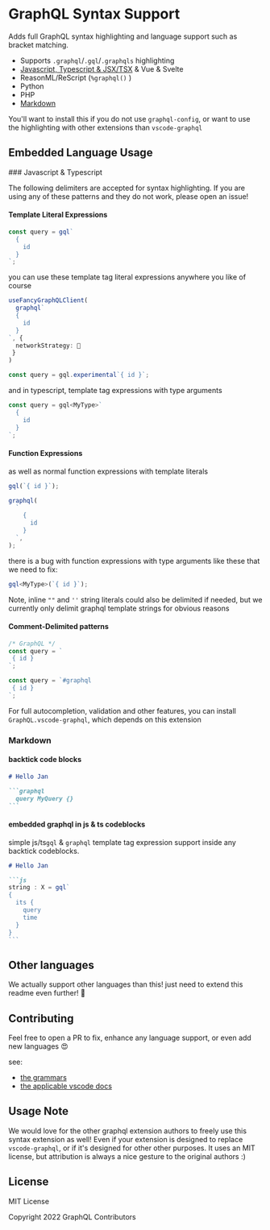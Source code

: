 # GraphQL Syntax Support

Adds full GraphQL syntax highlighting and language support such as bracket
matching.

- Supports `.graphql`/`.gql`/`.graphqls` highlighting
- [Javascript, Typescript & JSX/TSX](#ts) & Vue & Svelte
- ReasonML/ReScript (`%graphql()` )
- Python
- PHP
- [Markdown](#markdown)

You'll want to install this if you do not use `graphql-config`, or want to use
the highlighting with other extensions than `vscode-graphql`

## Embedded Language Usage

<span id="ts">
### Javascript & Typescript

The following delimiters are accepted for syntax highlighting. If you are using
any of these patterns and they do not work, please open an issue!

#### Template Literal Expressions

```ts
const query = gql`
  {
    id
  }
`;
```

you can use these template tag literal expressions anywhere you like of course

```ts
useFancyGraphQLClient(
  graphql`
  {
    id
  }
`, {
  networkStrategy: 🚀
 }
)
```

```ts
const query = gql.experimental`{ id }`;
```

and in typescript, template tag expressions with type arguments

```ts
const query = gql<MyType>`
  {
    id
  }
`;
```

#### Function Expressions

as well as normal function expressions with template literals

```ts
gql(`{ id }`);
```

```ts
graphql(
  `
    {
      id
    }
  `,
);
```

there is a bug with function expressions with type arguments like these that we
need to fix:

```ts
gql<MyType>(`{ id }`);
```

Note, inline `""` and `''` string literals could also be delimited if needed,
but we currently only delimit graphql template strings for obvious reasons

#### Comment-Delimited patterns

```ts
/* GraphQL */
const query = `
 { id }
`;
```

```ts
const query = `#graphql
 { id }
`;
```

For full autocompletion, validation and other features, you can install
`GraphQL.vscode-graphql`, which depends on this extension

<span id="markdown">

### Markdown

#### backtick code blocks

````markdown
# Hello Jan

```graphql
  query MyQuery {}
```
````

#### embedded graphql in js & ts codeblocks

simple js/ts`gql` & `graphql` template tag expression support inside any
backtick codeblocks.

````markdown
# Hello Jan

```js
string : X = gql`
{
  its {
    query
    time
  }
}
```
````

## Other languages

We actually support other languages than this! just need to extend this readme
even further! 🥵

## Contributing

Feel free to open a PR to fix, enhance any language support, or even add new
languages 😍

see:

- [the grammars](grammars/)
- [the applicable vscode docs](https://code.visualstudio.com/api/language-extensions/syntax-highlight-guide)

## Usage Note

We would love for the other graphql extension authors to freely use this syntax
extension as well! Even if your extension is designed to replace
`vscode-graphql`, or if it's designed for other other purposes. It uses an MIT
license, but attribution is always a nice gesture to the original authors :)

## License

MIT License

Copyright 2022 GraphQL Contributors
